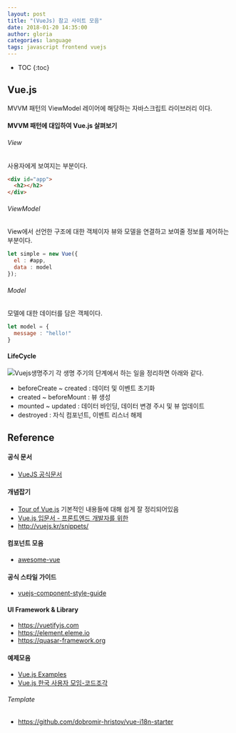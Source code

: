 ```yaml
---
layout: post
title: "(VueJs) 참고 사이트 모음"
date: 2018-01-20 14:35:00
author: gloria
categories: language
tags: javascript frontend vuejs
---
```


* TOC
{:toc}


## Vue.js

MVVM 패턴의 ViewModel 레이어에 해당하는 자바스크립트 라이브러리 이다.

#### MVVM 패턴에 대입하여 Vue.js 살펴보기
###### View
사용자에게 보여지는 부분이다.
```html
<div id="app">
  <h2></h2>
</div>
```

###### ViewModel
View에서 선언한 구조에 대한 객체이자 뷰와 모델을 연결하고 보여줄 정보를 제어하는 부분이다.
```javascript
let simple = new Vue({
  el : #app,
  data : model
});
```

###### Model
모델에 대한 데이터를 담은 객체이다.
```javascript
let model = {
  message : "hello!"
}
```

#### LifeCycle

![Vuejs생명주기](https://kr.vuejs.org/images/lifecycle.png)
각 생명 주기의 단계에서 하는 일을 정리하면 아래와 같다.
- beforeCreate ~ created : 데이터 및 이벤트 초기화
- created ~ beforeMount : 뷰 생성
- mounted ~ updated : 데이터 바인딩, 데이터 변경 주시 및 뷰 업데이트
- destroyed : 자식 컴포넌트, 이벤트 리스너 해제


## Reference
#### 공식 문서
- [VueJS 공식문서](https://vuejs.org/v2/guide/)

#### 개념잡기
- [Tour of Vue.js](https://www.slideshare.net/sunhyouplee/tour-of-vuejs-70654520)
기본적인 내용들에 대해 쉽게 잘 정리되어있음
- [Vue.js 입문서 - 프론트엔드 개발자를 위한](https://joshua1988.github.io/web-development/vuejs/vuejs-tutorial-for-beginner/)
- http://vuejs.kr/snippets/

#### 컴포넌트 모음
- [awesome-vue](https://github.com/vuejs/awesome-vue#projects-using-vuejs)

#### 공식 스타일 가이드
- [vuejs-component-style-guide](https://github.com/pablohpsilva/vuejs-component-style-guide)

#### UI Framework & Library
- https://vuetifyjs.com
- https://element.eleme.io
- https://quasar-framework.org


#### 예제모음
- [Vue.js Examples](https://vuejsexamples.com/)
- [Vue.js 한국 사용자 모임-코드조각](http://vuejs.kr/snippets/)

###### Template
- https://github.com/dobromir-hristov/vue-i18n-starter



